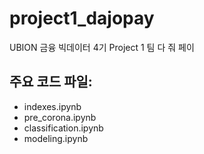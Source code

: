 # project1_dajopay
UBION 금융 빅데이터 4기 Project 1 팀 다 줘 페이 

## 주요 코드 파일:
- indexes.ipynb
- pre_corona.ipynb
- classification.ipynb
- modeling.ipynb
